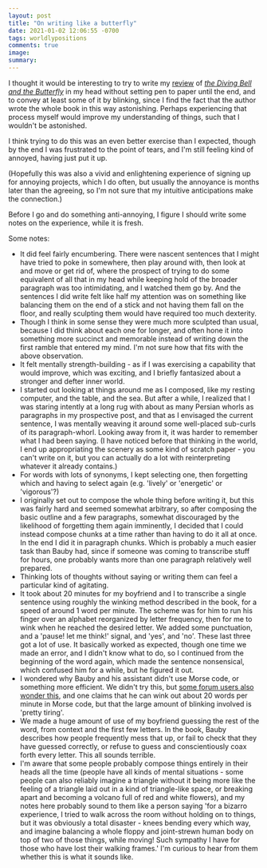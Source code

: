 ```yaml
---
layout: post
title: "On writing like a butterfly"
date: 2021-01-02 12:06:55 -0700
tags: worldlypositions
comments: true
image:
summary:
---
```

I thought it would be interesting to try to write my [review](https://worldspiritsockpuppet.com/2021/01/01/review-the-diving-bell-and-the-butterfly.html) of [*the Diving Bell and the Butterfly*](https://en.wikipedia.org/wiki/The_Diving_Bell_and_the_Butterfly) in my head without setting pen to paper until the end, and to convey at least some of it by blinking, since I find the fact that the author wrote the whole book in this way astonishing. Perhaps experiencing that process myself would improve my understanding of things, such that I wouldn't be astonished.

I think trying to do this was an even better exercise than I expected, though by the end I was frustrated to the point of tears, and I'm still feeling kind of annoyed, having just put it up.

(Hopefully this was also a vivid and enlightening experience of signing up for annoying projects, which I do often, but usually the annoyance is months later than the agreeing, so I'm not sure that my intuitive anticipations make the connection.)

Before I go and do something anti-annoying, I figure I should write some notes on the experience, while it is fresh.

Some notes:
- It did feel fairly encumbering. There were nascent sentences that I might have tried to poke in somewhere, then play around with, then look at and move or get rid of, where the prospect of trying to do some equivalent of all that in my head while keeping hold of the broader paragraph was too intimidating, and I watched them go by. And the sentences I did write felt like half my attention was on something like balancing them on the end of a stick and not having them fall on the floor, and really sculpting them would have required too much dexterity.
- Though I think in some sense they were much more sculpted than usual, because I did think about each one for longer, and often hone it into something more succinct and memorable instead of writing down the first ramble that entered my mind. I'm not sure how that fits with the above observation.
- It felt mentally strength-building - as if I was exercising a capability that would improve, which was exciting, and I briefly fantasized about a stronger and defter inner world.
- I started out looking at things around me as I composed, like my resting computer, and the table, and the sea. But after a while, I realized that I was staring intently at a long rug with about as many Persian whorls as paragraphs in my prospective post, and that as I envisaged the current sentence, I was mentally weaving it around some well-placed sub-curls of its paragraph-whorl. Looking away from it, it was harder to remember what I had been saying. (I have noticed before that thinking in the world, I end up appropriating the scenery as some kind of scratch paper - you can't write on it, but you can actually do a lot with reinterpreting whatever it already contains.)
- For words with lots of synonyms, I kept selecting one, then forgetting which and having to select again (e.g. 'lively' or 'energetic' or 'vigorous'?)
- I originally set out to compose the whole thing before writing it, but this was fairly hard and seemed somewhat arbitrary, so after composing the basic outline and a few paragraphs, somewhat discouraged by the likelihood of forgetting them again imminently, I decided that I could instead compose chunks at a time rather than having to do it all at once. In the end I did it in paragraph chunks. Which is probably a much easier task than Bauby had, since if someone was coming to transcribe stuff for hours, one probably wants more than one paragraph relatively well prepared.
- Thinking lots of thoughts without saying or writing them can feel a particular kind of agitating.
- It took about 20 minutes for my boyfriend and I to transcribe a single sentence using roughly the winking method described in the book, for a speed of around 1 word per minute. The scheme was for him to run his finger over an alphabet reorganized by letter frequency, then for me to wink when he reached the desired letter. We added some punctuation, and a 'pause! let me think!' signal, and 'yes', and 'no'. These last three got a lot of use. It basically worked as expected, though one time we made an error, and I didn't know what to do, so I continued from the beginning of the word again, which made the sentence nonsensical, which confused him for a while, but he figured it out.
- I wondered why Bauby and his assistant didn't use Morse code, or something more efficient. We didn't try this, but [some forum users also wonder this](https://www.early-retirement.org/forums/f38/locked-in-syndrome-and-morse-code-61544.html), and one claims that he can wink out about 20 words per minute in Morse code, but that the large amount of blinking involved is 'pretty tiring'.
- We made a huge amount of use of my boyfriend guessing the rest of the word, from context and the first few letters. In the book, Bauby describes how people frequently mess that up, or fail to check that they have guessed correctly, or refuse to guess and conscientiously coax forth every letter. This all sounds terrible.
- I'm aware that some people probably compose things entirely in their heads all the time (people have all kinds of mental situations - some people can also reliably imagine a triangle without it being more like the feeling of a triangle laid out in a kind of triangle-like space, or breaking apart and becoming a volcano full of red and white flowers), and my notes here probably sound to them like a person saying 'for a bizarro experience, I tried to walk across the room without holding on to things, but it was obviously a total disaster - knees bending every which way, and imagine balancing a whole floppy and joint-strewn human body on top of two of those things, while moving! Such sympathy I have for those who have lost their walking frames.' I'm curious to hear from them whether this is what it sounds like.
